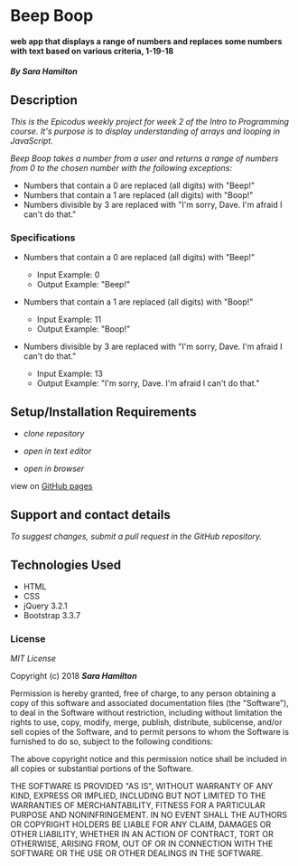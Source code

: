 # Beep Boop

#### web app that displays a range of numbers and replaces some numbers with text based on various criteria, 1-19-18

#### _By Sara Hamilton_

## Description

_This is the Epicodus weekly project for week 2 of the Intro to Programming course.  It's purpose is to display understanding of arrays and looping in JavaScript._

_Beep Boop takes a number from a user and returns a range of numbers from 0 to the chosen number with the following exceptions:_
* Numbers that contain a 0 are replaced (all digits) with "Beep!"
* Numbers that contain a 1 are replaced (all digits) with "Boop!"
* Numbers divisible by 3 are replaced with "I'm sorry, Dave. I'm afraid I can't do that."

### Specifications

* Numbers that contain a 0 are replaced (all digits) with "Beep!"
  * Input Example: 0
  * Output Example: "Beep!"

* Numbers that contain a 1 are replaced (all digits) with "Boop!"
  * Input Example: 11
  * Output Example: "Boop!"

* Numbers divisible by 3 are replaced with "I'm sorry, Dave. I'm afraid I can't do that."
  * Input Example: 13
  * Output Example: "I'm sorry, Dave. I'm afraid I can't do that."



## Setup/Installation Requirements

* _clone repository_

* _open in text editor_

* _open in browser_

view on [GitHub pages](https://sara-hamilton.github.io/beep-boop/)

## Support and contact details

_To suggest changes, submit a pull request in the GitHub repository._

## Technologies Used

* HTML
* CSS
* jQuery 3.2.1
* Bootstrap 3.3.7

### License

*MIT License*

Copyright (c) 2018 **_Sara Hamilton_**

Permission is hereby granted, free of charge, to any person obtaining a copy
of this software and associated documentation files (the "Software"), to deal
in the Software without restriction, including without limitation the rights
to use, copy, modify, merge, publish, distribute, sublicense, and/or sell
copies of the Software, and to permit persons to whom the Software is
furnished to do so, subject to the following conditions:

The above copyright notice and this permission notice shall be included in all
copies or substantial portions of the Software.

THE SOFTWARE IS PROVIDED "AS IS", WITHOUT WARRANTY OF ANY KIND, EXPRESS OR
IMPLIED, INCLUDING BUT NOT LIMITED TO THE WARRANTIES OF MERCHANTABILITY,
FITNESS FOR A PARTICULAR PURPOSE AND NONINFRINGEMENT. IN NO EVENT SHALL THE
AUTHORS OR COPYRIGHT HOLDERS BE LIABLE FOR ANY CLAIM, DAMAGES OR OTHER
LIABILITY, WHETHER IN AN ACTION OF CONTRACT, TORT OR OTHERWISE, ARISING FROM,
OUT OF OR IN CONNECTION WITH THE SOFTWARE OR THE USE OR OTHER DEALINGS IN THE
SOFTWARE.
